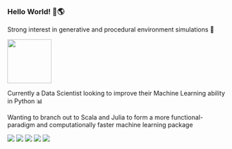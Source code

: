 ### Hello World! 👋🌎

Strong interest in generative and procedural environment simulations 🌳

<img src="https://images.thoughtbot.com/codecation/gol.gif" width="100px" height="100px" />

Currently a Data Scientist looking to improve their Machine Learning ability in Python 📊

Wanting to branch out to Scala and Julia to form a more functional-paradigm and computationally faster machine learning package 

<div align="left">
  <img src=https://img.shields.io/badge/Python-FFD43B?style=for-the-badge&logo=python&logoColor=blue />
  <img src=https://img.shields.io/badge/c++-4A7343?style=for-the-badge&logo=c%2B%2B&logoColor=white />
  <img src=https://img.shields.io/badge/JavaScript-323330?style=for-the-badge&logo=javascript&logoColor=F7DF1E />
  <img src=https://img.shields.io/badge/Swift-FA7343?style=for-the-badge&logo=swift&logoColor=white />
  <img src=https://img.shields.io/badge/Rust-grey?style=for-the-badge&logo=rust&logoColor=orange />
</div>

<!--
🦀 Rust

🐦 Swift

🐿️ Go         

🐍 Python     

🕸️ JavaScript 
-->

<!--
**jl1608/jl1608** is a ✨ _special_ ✨ repository because its `README.md` (this file) appears on your GitHub profile.

Here are some ideas to get you started:

- 🔭 I’m currently working on ...
- 🌱 I’m currently learning ...
- 👯 I’m looking to collaborate on ...
- 🤔 I’m looking for help with ...
- 💬 Ask me about ...
- 📫 How to reach me: ...
- 😄 Pronouns: ...
- ⚡ Fun fact: ...
-->
